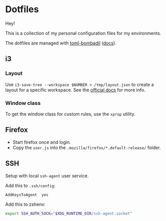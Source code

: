 # Dotfiles

Hey!

This is a collection of my personal configuration files for my environments.

The dotfiles are managed with [toml-bombadil](https://github.com/oknozor/toml-bombadil) ([docs](https://oknozor.github.io/toml-bombadil/)).

## i3

### Layout

Use `i3-save-tree --workspace $NUMBER > /tmp/layout.json` to create a layout for a specific workspace.
See the [official docs](https://i3wm.org/docs/layout-saving.html) for more info.

### Window class

To get the window class for custom rules, use the `xprop` utility.

## Firefox

- Start firefox once and login.
- Copy the `user.js` into the `.mozilla/firefox/*.default-release/` folder.

## SSH

Setup with local `ssh-agent` user service.

Add this to `.ssh/config`:

```txt
AddKeysToAgent  yes
```

Add this to zshenv:

```sh
export SSH_AUTH_SOCK="$XDG_RUNTIME_DIR/ssh-agent.socket"
```
